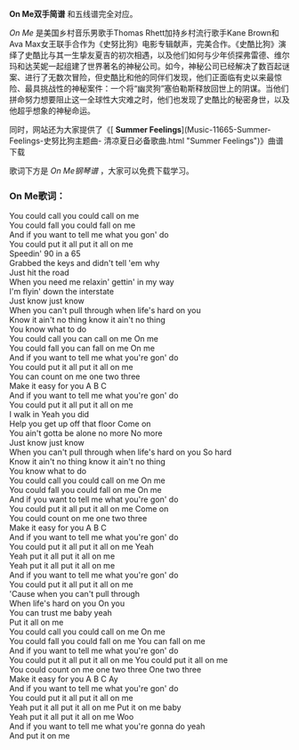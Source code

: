 

**On Me双手简谱** 和五线谱完全对应。

_On Me_ 是美国乡村音乐男歌手Thomas Rhett加持乡村流行歌手Kane Brown和Ava
Max女王联手合作为《史努比狗》电影专辑献声，完美合作。《史酷比狗》演绎了史酷比与其一生挚友夏吉的初次相遇，以及他们如何与少年侦探弗雷德、维尔玛和达芙妮一起组建了世界著名的神秘公司。如今，神秘公司已经解决了数百起谜案、进行了无数次冒险，但史酷比和他的同伴们发现，他们正面临有史以来最惊险、最具挑战性的神秘案件：一个将“幽灵狗”塞伯勒斯释放回世上的阴谋。当他们拼命努力想要阻止这一全球性大灾难之时，他们也发现了史酷比的秘密身世，以及他超乎想象的神秘命运。

同时，网站还为大家提供了《[ **Summer Feelings**](Music-11665-Summer-Feelings-史努比狗主题曲-
清凉夏日必备歌曲.html "Summer Feelings")》曲谱下载

歌词下方是 _On Me钢琴谱_ ，大家可以免费下载学习。

### On Me歌词：

You could call you could call on me  
You could fall you could fall on me  
And if you want to tell me what you gon' do  
You could put it all put it all on me  
Speedin' 90 in a 65  
Grabbed the keys and didn't tell 'em why  
Just hit the road  
When you need me relaxin' gettin' in my way  
I'm flyin' down the interstate  
Just know just know  
When you can't pull through when life's hard on you  
Know it ain't no thing know it ain't no thing  
You know what to do  
You could call you can call on me On me  
You could fall you can fall on me On me  
And if you want to tell me what you're gon' do  
You could put it all put it all on me  
You can count on me one two three  
Make it easy for you A B C  
And if you want to tell me what you're gon' do  
You could put it all put it all on me  
I walk in Yeah you did  
Help you get up off that floor Come on  
You ain't gotta be alone no more No more  
Just know just know  
When you can't pull through when life's hard on you So hard  
Know it ain't no thing know it ain't no thing  
You know what to do  
You could call you could call on me On me  
You could fall you could fall on me On me  
And if you want to tell me what you're gon' do  
You could put it all put it all on me Come on  
You could count on me one two three  
Make it easy for you A B C  
And if you want to tell me what you're gon' do  
You could put it all put it all on me Yeah  
Yeah put it all put it all on me  
Yeah put it all put it all on me  
And if you want to tell me what you're gon' do  
You could put it all put it all on me  
'Cause when you can't pull through  
When life's hard on you On you  
You can trust me baby yeah  
Put it all on me  
You could call you could call on me On me  
You could fall you could fall on me You can fall on me  
And if you want to tell me what you're gon' do  
You could put it all put it all on me You could put it all on me  
You could count on me one two three One two three  
Make it easy for you A B C Ay  
And if you want to tell me what you're gon' do  
You could put it all put it all on me  
Yeah put it all put it all on me Put it on me baby  
Yeah put it all put it all on me Woo  
And if you want to tell me what you're gonna do yeah  
And put it on me

